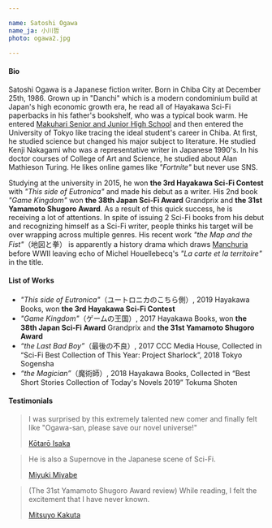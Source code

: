 ```yaml
---

name: Satoshi Ogawa  
name_ja: 小川哲  
photo: ogawa2.jpg  

---
```


#### Bio

<!--
小川哲は日本の小説家。1986年12月25日に千葉県千葉市に生まれる。戦後民主主義の典型である近代的集合住宅「団地」に育ち、読書家である父の書斎にあったハヤカワ文庫のSF作品を読破。俊英の集う渋谷区教育学園幕張中学に進学し、その後東京大学に入学。当初は理系に進学したが、その後文学に転向。中上健次をはじめとする現代文学作家の研究を行なう。大学院博士課程では総合文化研究科に在籍し、アラン・チューリングについて研究する。Fortniteなどのオンライン対戦ゲームを愛好し、SNSは使わない。

大学院在学中の2015年、「ユートロニカのこちらがわ」で第三回ハヤカワSFコンテストを受賞し、作家としてのキャリアをスタート。二冊目となる『ゲームの王国』では日本SF大賞と山本周五郎賞を受賞、現在最も注目される若手作家の1人である。デビューから続けて2作のSFを発表し、本人もSFをその出自と認めているが、現在は満州を舞台にした『地図と拳』を手がけ、その活動の幅は複数のジャンルを横断するものと目されている。
-->

Satoshi Ogawa is a Japanese fiction writer. Born in Chiba City at December 25th, 1986. Grown up in "Danchi" which is a modern condominium build at Japan's high economic growth era, he read all of Hayakawa Sci-Fi paperbacks in his father's bookshelf, who was a typical book warm. He entered [Makuhari Senior and Junior High School](https://www.shibumaku-en.jp/) and then entered the University of Tokyo like tracing the ideal student's career in Chiba. At first, he studied science but changed his major subject to literature. He studied Kenji Nakagami who was a representative writer in Japanese 1990's. In his doctor courses of College of Art and Science, he studied about Alan Mathieson Turing. He likes online games like _"Fortnite"_ but never use SNS.

Studying at the university in 2015, he won **the 3rd Hayakawa Sci-Fi Contest** with _"This side of Eutronica"_ and made his debut as a writer. His 2nd book _"Game Kingdom"_ won **the 38th Japan Sci-Fi Award** Grandprix and **the 31st Yamamoto Shugoro Award**. As a result of this quick success, he is receiving a lot of attentions. In spite of issuing 2 Sci-Fi books from his debut and recognizing himself as a Sci-Fi writer, people thinks his target will be over wrapping across multiple genres. His recent work _"the Map and the Fist"_（地図と拳） is apparently a history drama which draws [Manchuria](https://en.wikipedia.org/wiki/Manchuria) before WWⅡ leaving  echo of Michel Houellebecq's _"La carte et la territoire"_ in the title.

#### List of Works

- _"This side of Eutronica"_（ユートロニカのこちら側）, 2019 Hayakawa Books, won **the 3rd Hayakawa Sci-Fi Contest**
- _"Game Kingdom"_（ゲームの王国）, 2017 Hayakawa Books, won **the 38th Japan Sci-Fi Award** Grandprix and **the 31st Yamamoto Shugoro Award**
- _“the Last Bad Boy”_（最後の不良）, 2017 CCC Media House, Collected in “Sci-Fi Best Collection of This Year: Project Sharlock”, 2018 Tokyo Sogensha
- _“the Magician”_（魔術師）, 2018 Hayakawa Books, Collected in “Best Short Stories Collection of Today's Novels 2019” Tokuma Shoten

#### Testimonials

<!--
すごい才能の新人がいる、と感嘆し「小川さん、小説界を救ってください！」という気持ちになりました。
— 伊坂幸太郎 https://en.wikipedia.org/wiki/K%C5%8Dtar%C5%8D_Isaka
-->


> I was surprised by this extremely talented new comer and finally felt like "Ogawa-san, please save our novel universe!"
> 
> [Kōtarō Isaka](https://en.wikipedia.org/wiki/K%C5%8Dtar%C5%8D_Isaka)

<!--
SF界からまた一つ超新星が現れた。
— 宮部みゆき https://en.wikipedia.org/wiki/Miyuki_Miyabe
-->

> He is also a Supernove in the Japanese scene of Sci-Fi.
> 
> [Miyuki Miyabe](https://en.wikipedia.org/wiki/Miyuki_Miyabe)


<!--
（第31回山本周五郎賞選評）読んでいるあいだの興奮は、味わったことのない種類のものだった。
角田光代 https://en.wikipedia.org/wiki/Mitsuyo_Kakuta
-->

> (The 31st Yamamoto Shugoro Award review) While reading, I felt the excitement that I have never known.
> 
> [Mitsuyo Kakuta](https://en.wikipedia.org/wiki/Mitsuyo_Kakuta)